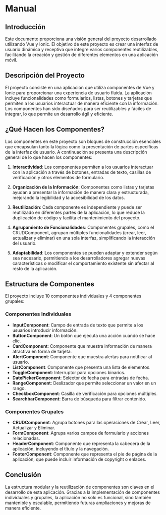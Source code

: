 # Manual 

## Introducción
Este documento proporciona una visión general del proyecto desarrollado utilizando Vue y Ionic. El objetivo de este proyecto es crear una interfaz de usuario dinámica y receptiva que integre varios componentes reutilizables, facilitando la creación y gestión de diferentes elementos en una aplicación móvil.

## Descripción del Proyecto
El proyecto consiste en una aplicación que utiliza componentes de Vue y Ionic para proporcionar una experiencia de usuario fluida. La aplicación incluye funcionalidades como formularios, listas, botones y tarjetas que permiten a los usuarios interactuar de manera eficiente con la información. Los componentes han sido diseñados para ser reutilizables y fáciles de integrar, lo que permite un desarrollo ágil y eficiente.

## ¿Qué Hacen los Componentes?
Los componentes en este proyecto son bloques de construcción esenciales que encapsulan tanto la lógica como la presentación de partes específicas de la interfaz de usuario. A continuación se presenta una descripción general de lo que hacen los componentes:

1. **Interactividad**: Los componentes permiten a los usuarios interactuar con la aplicación a través de botones, entradas de texto, casillas de verificación y otros elementos de formulario.

2. **Organización de la Información**: Componentes como listas y tarjetas ayudan a presentar la información de manera clara y estructurada, mejorando la legibilidad y la accesibilidad de los datos.

3. **Reutilización**: Cada componente es independiente y puede ser reutilizado en diferentes partes de la aplicación, lo que reduce la duplicación de código y facilita el mantenimiento del proyecto.

4. **Agrupamiento de Funcionalidades**: Componentes grupales, como el CRUDComponent, agrupan múltiples funcionalidades (crear, leer, actualizar y eliminar) en una sola interfaz, simplificando la interacción del usuario.

5. **Adaptabilidad**: Los componentes se pueden adaptar y extender según sea necesario, permitiendo a los desarrolladores agregar nuevas características o modificar el comportamiento existente sin afectar al resto de la aplicación.

## Estructura de Componentes
El proyecto incluye 10 componentes individuales y 4 componentes grupales:

### Componentes Individuales
- **InputComponent**: Campo de entrada de texto que permite a los usuarios introducir información.
- **ButtonComponent**: Un botón que ejecuta una acción cuando se hace clic.
- **CardComponent**: Componente que muestra información de manera atractiva en forma de tarjeta.
- **AlertComponent**: Componente que muestra alertas para notificar al usuario.
- **ListComponent**: Componente que presenta una lista de elementos.
- **ToggleComponent**: Interruptor para opciones binarios.
- **DatePickerComponent**: Selector de fecha para entradas de fecha.
- **RangeComponent**: Deslizador que permite seleccionar un valor en un rango.
- **CheckboxComponent**: Casilla de verificación para opciones múltiples.
- **SearchbarComponent**: Barra de búsqueda para filtrar contenido.

### Componentes Grupales
- **CRUDComponent**: Agrupa botones para las operaciones de Crear, Leer, Actualizar y Eliminar.
- **FormComponent**: Agrupa varios campos de formulario y acciones relacionadas.
- **HeaderComponent**: Componente que representa la cabecera de la aplicación, incluyendo el título y la navegación.
- **FooterComponent**: Componente que representa el pie de página de la aplicación, que puede incluir información de copyright o enlaces.

## Conclusión
La estructura modular y la reutilización de componentes son claves en el desarrollo de esta aplicación. Gracias a la implementación de componentes individuales y grupales, la aplicación no solo es funcional, sino también mantenible y escalable, permitiendo futuras ampliaciones y mejoras de manera eficiente.

